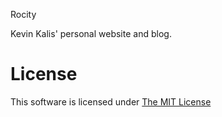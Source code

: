  Rocity

Kevin Kalis' personal website and blog.

# License

This software is licensed under [The MIT License](./LICENSE)
